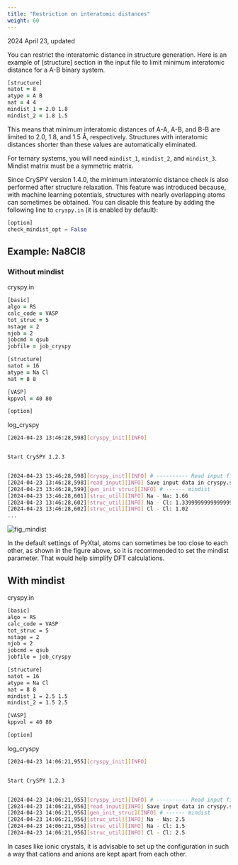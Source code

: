 ```yaml
---
title: "Restriction on interatomic distances"
weight: 60
---
```


2024 April 23, updated

You can restrict the interatomic distance in structure generation.
Here is an example of [structure] section in the input file to limit minimum interatomic distance for a A-B binary system.

``` zsh
[structure]
natot = 8
atype = A B
nat = 4 4
mindist_1 = 2.0 1.8
mindist_2 = 1.8 1.5
```
This means that minimum interatomic distances of A-A, A-B, and B-B are limited to 2.0, 1.8, and 1.5 Å, respectively.
Structures with interatomic distances shorter than these values are automatically eliminated.

For ternary systems, you will need `mindist_1`, `mindist_2`, and `mindist_3`.
Mindist matrix must be a symmetric matrix.


Since CrySPY version 1.4.0, the minimum interatomic distance check is also performed after structure relaxation.
This feature was introduced because, with machine learning potentials, structures with nearly overlapping atoms can sometimes be obtained.
You can disable this feature by adding the following line to `cryspy.in` (it is enabled by default):
``` python
[option]
check_mindist_opt = False
```


## Example: Na8Cl8

### Without mindist

cryspy.in
``` zsh
[basic]
algo = RS
calc_code = VASP
tot_struc = 5
nstage = 2
njob = 2
jobcmd = qsub
jobfile = job_cryspy

[structure]
natot = 16
atype = Na Cl
nat = 8 8

[VASP]
kppvol = 40 80

[option]
```

log_cryspy
``` bash
[2024-04-23 13:46:28,598][cryspy_init][INFO] 


Start CrySPY 1.2.3


[2024-04-23 13:46:28,598][cryspy_init][INFO] # ---------- Read input file, cryspy.in
[2024-04-23 13:46:28,598][read_input][INFO] Save input data in cryspy.stat
[2024-04-23 13:46:28,599][gen_init_struc][INFO] # ------ mindist
[2024-04-23 13:46:28,601][struc_util][INFO] Na - Na: 1.66
[2024-04-23 13:46:28,602][struc_util][INFO] Na - Cl: 1.3399999999999999
[2024-04-23 13:46:28,602][struc_util][INFO] Cl - Cl: 1.02
...
```

![fig_mindist](/images/mindist/mindist.png?width=20vw)

In the default settings of PyXtal, atoms can sometimes be too close to each other, as shown in the figure above,
so it is recommended to set the mindist parameter.
That would help simplify DFT calculations.

## With mindist

cryspy.in
``` bash
[basic]
algo = RS
calc_code = VASP
tot_struc = 5
nstage = 2
njob = 2
jobcmd = qsub
jobfile = job_cryspy

[structure]
natot = 16
atype = Na Cl
nat = 8 8
mindist_1 = 2.5 1.5
mindist_2 = 1.5 2.5

[VASP]
kppvol = 40 80

[option]
```

log_cryspy
``` bash
[2024-04-23 14:06:21,955][cryspy_init][INFO] 


Start CrySPY 1.2.3


[2024-04-23 14:06:21,955][cryspy_init][INFO] # ---------- Read input file, cryspy.in
[2024-04-23 14:06:21,956][read_input][INFO] Save input data in cryspy.stat
[2024-04-23 14:06:21,956][gen_init_struc][INFO] # ------ mindist
[2024-04-23 14:06:21,956][struc_util][INFO] Na - Na: 2.5
[2024-04-23 14:06:21,956][struc_util][INFO] Na - Cl: 1.5
[2024-04-23 14:06:21,956][struc_util][INFO] Cl - Cl: 2.5
```

In cases like ionic crystals, it is advisable to set up the configuration in such a way that cations and anions are kept apart from each other.